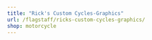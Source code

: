 ```yaml
---
title: "Rick's Custom Cycles-Graphics"
url: /flagstaff/ricks-custom-cycles-graphics/
shop: motorcycle
---
```

